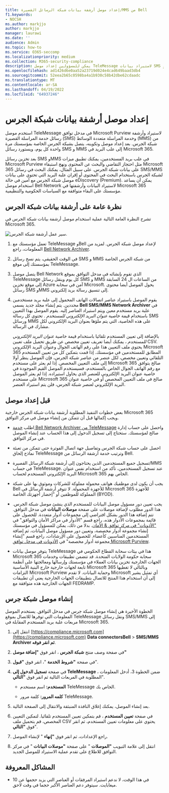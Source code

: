 ```yaml
---
title: إعداد موصل أرشفة بيانات شبكة الرسائل القصيرة/MMS من Bell
f1.keywords:
- NOCSH
ms.author: markjjo
author: markjjo
manager: laurawi
ms.date: ''
audience: Admin
ms.topic: how-to
ms.service: O365-seccomp
ms.localizationpriority: medium
ms.collection: M365-security-compliance
description: يمكن للمسؤولين إعداد موصل TeleMessage لاستيراد بيانات SMS و MMS وأرشفتها من شبكة الجرس. يتيح لك ذلك أرشفة البيانات من مصادر بيانات الجهات الخارجية في Microsoft 365 حتى تتمكن من استخدام ميزات التوافق مثل الاحتجاز القانوني والبحث في المحتوى ونهج الاستبقاء لإدارة بيانات الجهات الخارجية لمؤسستك.
ms.openlocfilehash: ad1426d6e0aa52a23719d024e4cad649baad3db4
ms.sourcegitcommit: 52eea2b65c0598ba4a1b930c58b42dbe62cdaadc
ms.translationtype: MT
ms.contentlocale: ar-SA
ms.lasthandoff: 04/19/2022
ms.locfileid: "64937246"
---
```

# <a name="set-up-a-connector-to-archive-bell-network-data"></a>إعداد موصل أرشفة بيانات شبكة الجرس

استخدم موصل TeleMessage في مدخل توافق Microsoft Purview لاستيراد وأرشفة رسائل خدمة المراسلة القصيرة (SMS) وخدمة المراسلة متعددة الوسائط (MMS) من شبكة الجرس. بعد إعداد موصل وتكوينه، يتصل بشبكة الجرس الخاصة بمؤسستك مرة واحدة كل يوم، ويستورد رسائل SMS و MMS إلى علب البريد في Microsoft 365.

بعد تخزين رسائل SMS وMMS في علب بريد المستخدمين، يمكنك تطبيق ميزات Microsoft Purview مثل احتجاز التقاضي والبحث عن المحتوى ونهج استبقاء Microsoft 365 على بيانات شبكة الجرس. على سبيل المثال، يمكنك البحث في رسائل SMS/MMS لشبكة الجرس باستخدام البحث في المحتوى أو إقران علبة البريد التي تحتوي على بيانات موصل شبكة الجرس مع أمين في حالة eDiscovery (Premium). يمكن أن يساعد استخدام موصل Bell Network لاستيراد البيانات وأرشفتها في Microsoft 365 مؤسستك على البقاء متوافقة مع السياسات الحكومية والتنظيمية.

## <a name="overview-of-archiving-bell-network-data"></a>نظرة عامة على أرشفة بيانات شبكة الجرس

تشرح النظرة العامة التالية عملية استخدام موصل أرشفة بيانات شبكة الجرس في Microsoft 365.

![سير عمل أرشفة شبكة الجرس.](../media/BellNetworkConnectorWorkflow.png)

1. تعمل مؤسستك مع TeleMessage وBell لإعداد موصل شبكة الجرس. لمزيد من المعلومات، راجع [Bell Network Archiver](https://www.telemessage.com/office365-activation-for-bell-network-archiver).

2. في الوقت الحقيقي، يتم نسخ رسائل SMS و MMS من شبكة الجرس الخاصة بمؤسستك إلى موقع TeleMessage.

3. يتصل موصل Bell Network الذي تقوم بإنشائه في مدخل التوافق بموقع TeleMessage كل يوم وينقل رسائل SMS و MMS من الساعات ال 24 السابقة إلى موقع تخزين Azure آمن في سحابة Microsoft. يحول الموصل أيضا محتوى رسائل SMS وMMS إلى تنسيق رسالة بريد إلكتروني.

4. يقوم الموصل باستيراد عناصر اتصالات الهاتف المحمول إلى علبة بريد مستخدمين محددين. يتم إنشاء مجلد جديد يسمى **Bell SMS/MMS Network Archiver** في علبة بريد مستخدم معين ويتم استيراد العناصر إليه. يقوم الموصل بهذا التعيين باستخدام قيمة خاصية *عنوان البريد الإلكتروني للمستخدم* . تحتوي كل رسالة SMS ورسائل MMS على هذه الخاصية، التي يتم ملؤها بعنوان البريد الإلكتروني لكل مشارك في الرسالة.

   بالإضافة إلى تعيين المستخدم تلقائيا باستخدام قيمة خاصية *عنوان البريد الإلكتروني للمستخدم* ، يمكنك أيضا تعريف تعيين مخصص عن طريق تحميل ملف تعيين CSV. يحتوي ملف التعيين هذا على رقم الهاتف الجوال وعنوان البريد الإلكتروني Microsoft 365 المطابق للمستخدمين في مؤسستك. إذا قمت بتمكين كل من تعيين المستخدم التلقائي وتعيين مخصص، لكل عنصر من عناصر شبكة الجرس، فإن الموصل ينظر أولا إلى ملف التعيين المخصص. إذا لم يعثر على مستخدم Microsoft 365 صالح يتوافق مع رقم الهاتف الجوال الخاص بالمستخدم، فسيستخدم الموصل القيم الموجودة في خاصية عنوان البريد الإلكتروني للعنصر الذي يحاول استيراده. إذا لم يعثر الموصل على مستخدم Microsoft 365 صالح في ملف التعيين المخصص أو في خاصية عنوان البريد الإلكتروني لعنصر شبكة الجرس، فلن يتم استيراد العنصر.

## <a name="before-you-set-up-a-connector"></a>قبل إعداد موصل

بعض خطوات التنفيذ المطلوبة أرشفة بيانات شبكة الجرس خارجية Microsoft 365 ويجب إكمالها قبل أن تتمكن من إنشاء موصل في مركز التوافق.

- اطلب [خدمة Bell Network Archiver من TeleMessage](https://www.telemessage.com/mobile-archiver/order-mobile-archiver-for-o365/) واحصل على حساب إدارة صالح لمؤسستك. ستحتاج إلى تسجيل الدخول إلى هذا الحساب عند إنشاء الموصل في مركز التوافق.

- احصل على حساب شبكة الجرس وتفاصيل جهة اتصال الفوترة حتى تتمكن من تعبئة نماذج إلحاق TeleMessage وترتيب خدمة أرشفة الرسائل من Bell.

- تسجيل جميع المستخدمين الذين يحتاجون إلى أرشفة شبكة الرسائل القصيرة/MMS في حساب TeleMessage. عند تسجيل المستخدمين، تأكد من استخدام نفس عنوان البريد الإلكتروني المستخدم لحساب Microsoft 365 الخاص بهم.

- يجب أن يكون لدى موظفيك هواتف محمولة مملوكة للشركات وموثوق بها على شبكة Bell للأجهزة المحمولة. لا تتوفر أرشفة الرسائل في Microsoft 365 للأجهزة المملوكة للموظفين أو "إحضار أجهزتك الخاصة (BYOD).

- يجب تعيين دور مسؤول موصل البيانات للمستخدم الذي ينشئ موصل شبكة الجرس. هذا الدور مطلوب لإضافة موصلات على صفحة **موصلات البيانات** في مدخل التوافق. تتم إضافة هذا الدور بشكل افتراضي إلى مجموعات أدوار متعددة. للحصول على قائمة بمجموعات الأدوار هذه، راجع قسم "الأدوار في مراكز الأمان والتوافق" في ["الأذونات" في مركز توافق & الأمان](../security/office-365-security/permissions-in-the-security-and-compliance-center.md#roles-in-the-security--compliance-center). بدلا من ذلك، يمكن للمسؤول في مؤسستك إنشاء مجموعة أدوار مخصصة، وتعيين دور مسؤول موصل البيانات، ثم إضافة المستخدمين المناسبين كأعضاء. للحصول على الإرشادات، راجع قسم "إنشاء مجموعة أدوار مخصصة" في [الأذونات في مدخل توافق Microsoft Purview](microsoft-365-compliance-center-permissions.md#create-a-custom-role-group).

- يتوفر موصل بيانات TeleMessage هذا في بيئات سحابة القطاع الحكومي في Microsoft 365 سحابة حكومة الولايات المتحدة. قد تتضمن تطبيقات وخدمات الجهات الخارجية تخزين بيانات العملاء في مؤسستك وإرسالها ومعالجتها على أنظمة تابعة لجهات خارجية خارج البنية الأساسية Microsoft 365 وبالتالي لا تغطيها التزامات Microsoft Purview وحماية البيانات. لا تقدم Microsoft أي تمثيل يشير إلى أن استخدام هذا المنتج للاتصال بتطبيقات الجهات الخارجية يعني أن تطبيقات الجهات الخارجية هذه متوافقة مع FEDRAMP.

## <a name="create-a-bell-network-connector"></a>إنشاء موصل شبكة جرس

الخطوة الأخيرة هي إنشاء موصل شبكة جرس في مدخل التوافق. يستخدم الموصل المعلومات التي توفرها للاتصال بموقع TeleMessage ونقل رسائل SMS/MMS إلى مربعات علبة بريد المستخدم المقابلة في Microsoft 365.

1. انتقل إلى [https://compliance.microsoft.com](https://compliance.microsoft.com) **Data connectorsBell** >  **SMS/MMS Archiver ثم انقر فوقه**.

2. في صفحة وصف منتج **شبكة الجرس** ، انقر فوق **"إضافة موصل"**

3. في صفحة **"شروط الخدمة** "، انقر فوق **"قبول**".

4. في صفحة **تسجيل الدخول إلى TeleMessage** ، ضمن الخطوة 3، أدخل المعلومات المطلوبة في المربعات التالية ثم انقر فوق **"التالي**".

   - **المستخدم:** اسم مستخدم TeleMessage الخاص بك.

   - **كلمه المرور:** كلمة مرور TeleMessage.

5. بعد إنشاء الموصل، يمكنك إغلاق النافذة المنبثقة والانتقال إلى الصفحة التالية.

6. في صفحة **تعيين المستخدم** ، قم بتمكين تعيين المستخدم تلقائيا. لتمكين التعيين المخصص، قم بتحميل ملف CSV يحتوي على معلومات تعيين المستخدم، ثم انقر فوق **"التالي**".

7. راجع الإعدادات، ثم انقر فوق **"إنهاء** " لإنشاء الموصل.

8. انتقل إلى علامة التبويب **"الموصلات** " على صفحة **"موصلات البيانات** " في مركز التوافق للاطلاع على تقدم عملية الاستيراد للموصل الجديد.

## <a name="known-issues"></a>المشاكل المعروفة

- في هذا الوقت، لا ندعم استيراد المرفقات أو العناصر التي يزيد حجمها عن 10 ميغابايت. سيتوفر دعم العناصر الأكبر حجما في وقت لاحق.

